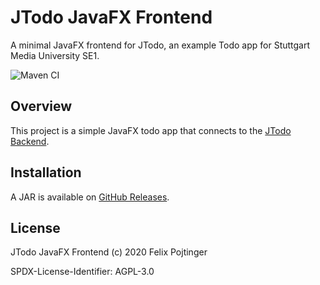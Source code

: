 # JTodo JavaFX Frontend

A minimal JavaFX frontend for JTodo, an example Todo app for Stuttgart Media University SE1.

![Maven CI](https://github.com/pojntfx/jtodo-frontend-javafx/workflows/Maven%20CI/badge.svg)

## Overview

This project is a simple JavaFX todo app that connects to the [JTodo Backend](https://github.com/pojntfx/jtodo-backend).

## Installation

A JAR is available on [GitHub Releases](https://github.com/pojntfx/jtodo-frontend-javafx/releases).

## License

JTodo JavaFX Frontend (c) 2020 Felix Pojtinger

SPDX-License-Identifier: AGPL-3.0
